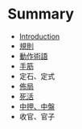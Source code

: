 # Summary

* [Introduction](README.md)
* [規則](gui-ze.md)
* [動作術語](dong-zuo-shu-yu.md)
* [手筋](shou-jin.md)
* 定石、定式
* [佈局](chapter1.md)
* [死活](si-huo.md)
* [中押、中盤](zhong-ya-3001-zhong-pan.md)
* 收官、官子

